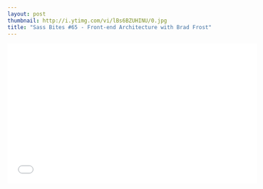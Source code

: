 ```yaml
---
layout: post
thumbnail: http://i.ytimg.com/vi/lBs6BZUHINU/0.jpg 
title: "Sass Bites #65 - Front-end Architecture with Brad Frost"
---
```


<iframe width='560' height='315' src='//www.youtube.com/embed/lBs6BZUHINU' frameborder='0' allowfullscreen></iframe>